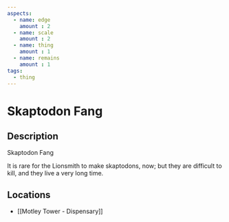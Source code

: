```yaml
---
aspects: 
  - name: edge
    amount : 2
  - name: scale
    amount : 2
  - name: thing
    amount : 1
  - name: remains
    amount : 1
tags:
  - thing
---
```


# Skaptodon Fang

## Description
Skaptodon Fang

It is rare for the Lionsmith to make skaptodons, now; but they are difficult to kill, and they live a very long time.
## Locations
- [[Motley Tower - Dispensary]]